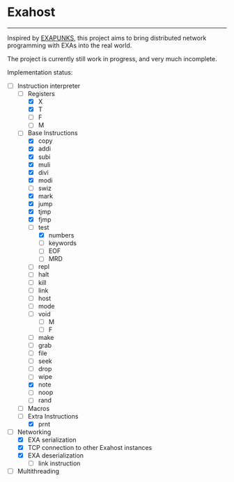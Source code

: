 # Exahost
---
Inspired by [EXAPUNKS](https://www.zachtronics.com/exapunks/), this project aims to bring distributed network programming with EXAs into the real world.

The project is currently still work in progress, and very much incomplete.

Implementation status:
- [ ] Instruction interpreter
	- [ ] Registers
		- [x] X
		- [x] T
		- [ ] F
		- [ ] M
	- [ ] Base Instructions
		- [x] copy
		- [x] addi
		- [x] subi
		- [x] muli
		- [x] divi
		- [x] modi
		- [ ] swiz
		- [x] mark
		- [x] jump
		- [x] tjmp
		- [x] fjmp
		- [ ] test
			- [x] numbers
			- [ ] keywords
			- [ ] EOF
			- [ ] MRD
		- [ ] repl
		- [ ] halt
		- [ ] kill
		- [ ] link
		- [ ] host
		- [ ] mode
		- [ ] void
			- [ ] M
			- [ ] F
		- [ ] make
		- [ ] grab
		- [ ] file
		- [ ] seek
		- [ ] drop
		- [ ] wipe
		- [x] note
		- [ ] noop
		- [ ] rand
	- [ ] Macros
	- [ ] Extra Instructions
		- [x] prnt
- [ ] Networking
	- [x] EXA serialization
	- [x] TCP connection to other Exahost instances
	- [x] EXA deserialization
        - [ ] link instruction
- [ ] Multithreading
